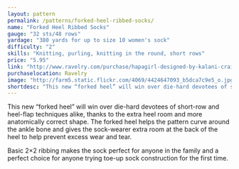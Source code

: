 ```yaml
---
layout: pattern
permalink: /patterns/forked-heel-ribbed-socks/
name: "Forked Heel Ribbed Socks"
gauge: "32 sts/48 rows"
yardage: "380 yards for up to size 10 women's sock"
difficulty: "2"
skills: "Knitting, purling, knitting in the round, short rows"
price: "5.95"
link: "http://www.ravelry.com/purchase/hapagirl-designed-by-kalani-craig/12495"
purchaselocation: Ravelry
image: "http://farm5.static.flickr.com/4069/4424647093_b5dca7c9e5_o.jpg"
shortdesc: "This new “forked heel” will win over die-hard devotees of short-row and heel-flap techniques alike, thanks to the extra heel room and more anatomically correct shape."
---
```


This new “forked heel” will win over die-hard devotees of short-row and heel-flap techniques alike, thanks to the extra heel room and more anatomically correct shape. The forked heel helps the pattern curve around the ankle bone and gives the sock-wearer extra room at the back of the heel to help prevent excess wear and tear.

Basic 2×2 ribbing makes the sock perfect for anyone in the family and a perfect choice for anyone trying toe-up sock construction for the first time.